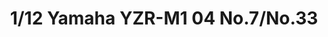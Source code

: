 ---
layout: product
title: "1/12 Yamaha YZR-M1 04 No.7/No.33"
price: "4300" 
desc: "Maketa"
img_path: "/assets/img/TAM14100.webp"
brand: "Tamiya"
available: false
special_offer: false
new: false
soon: false
cat: "010000"
subcat: "010300"
subsubcat: "0N/A"
sifra: "TAM14100"
popular: false
spec: false
---